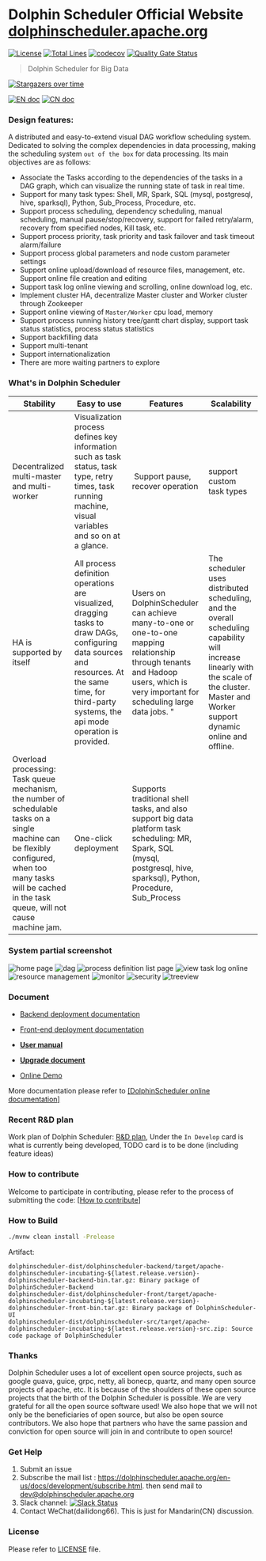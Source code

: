 Dolphin Scheduler Official Website
[dolphinscheduler.apache.org](https://dolphinscheduler.apache.org)
============
[![License](https://img.shields.io/badge/license-Apache%202-4EB1BA.svg)](https://www.apache.org/licenses/LICENSE-2.0.html)
[![Total Lines](https://tokei.rs/b1/github/apache/Incubator-DolphinScheduler?category=lines)](https://github.com/apache/Incubator-DolphinScheduler)
[![codecov](https://codecov.io/gh/apache/incubator-dolphinscheduler/branch/dev/graph/badge.svg)](https://codecov.io/gh/apache/incubator-dolphinscheduler/branch/dev)
[![Quality Gate Status](https://sonarcloud.io/api/project_badges/measure?project=apache-dolphinscheduler&metric=alert_status)](https://sonarcloud.io/dashboard?id=apache-dolphinscheduler)


> Dolphin Scheduler for Big Data

[![Stargazers over time](https://starchart.cc/apache/incubator-dolphinscheduler.svg)](https://starchart.cc/apache/incubator-dolphinscheduler)

[![EN doc](https://img.shields.io/badge/document-English-blue.svg)](README.md)
[![CN doc](https://img.shields.io/badge/文档-中文版-blue.svg)](README_zh_CN.md)


### Design features:

A distributed and easy-to-extend visual DAG workflow scheduling system. Dedicated to solving the complex dependencies in data processing, making the scheduling system `out of the box` for data processing.
Its main objectives are as follows:

 - Associate the Tasks according to the dependencies of the tasks in a DAG graph, which can visualize the running state of task in real time.
 - Support for many task types: Shell, MR, Spark, SQL (mysql, postgresql, hive, sparksql), Python, Sub_Process, Procedure, etc.
 - Support process scheduling, dependency scheduling, manual scheduling, manual pause/stop/recovery, support for failed retry/alarm, recovery from specified nodes, Kill task, etc.
 - Support process priority, task priority and task failover and task timeout alarm/failure
 - Support process global parameters and node custom parameter settings
 - Support online upload/download of resource files, management, etc. Support online file creation and editing
 - Support task log online viewing and scrolling, online download log, etc.
 - Implement cluster HA, decentralize Master cluster and Worker cluster through Zookeeper
 - Support online viewing of `Master/Worker` cpu load, memory
 - Support process running history tree/gantt chart display, support task status statistics, process status statistics
 - Support backfilling data
 - Support multi-tenant
 - Support internationalization
 - There are more waiting partners to explore


### What's in Dolphin Scheduler

 Stability | Easy to use | Features | Scalability |
 -- | -- | -- | --
Decentralized multi-master and multi-worker | Visualization process defines key information such as task status, task type, retry times, task running machine, visual variables and so on at a glance.  |  Support pause, recover operation | support custom task types
HA is supported by itself | All process definition operations are visualized, dragging tasks to draw DAGs, configuring data sources and resources. At the same time, for third-party systems, the api mode operation is provided. | Users on DolphinScheduler can achieve many-to-one or one-to-one mapping relationship through tenants and Hadoop users, which is very important for scheduling large data jobs. " | The scheduler uses distributed scheduling, and the overall scheduling capability will increase linearly with the scale of the cluster. Master and Worker support dynamic online and offline.
Overload processing: Task queue mechanism, the number of schedulable tasks on a single machine can be flexibly configured, when too many tasks will be cached in the task queue, will not cause machine jam. | One-click deployment | Supports traditional shell tasks, and also support big data platform task scheduling: MR, Spark, SQL (mysql, postgresql, hive, sparksql), Python, Procedure, Sub_Process |  |


### System partial screenshot

![home page](https://user-images.githubusercontent.com/15833811/75218288-bf286400-57d4-11ea-8263-d639c6511d5f.jpg)
![dag](https://user-images.githubusercontent.com/15833811/75236750-3374fe80-57f9-11ea-857d-62a66a5a559d.png)
![process definition list page](https://user-images.githubusercontent.com/15833811/75216886-6f479e00-57d0-11ea-92dd-66e7640a186f.png)
![view task log online](https://user-images.githubusercontent.com/15833811/75216924-9900c500-57d0-11ea-91dc-3522a76bdbbe.png)
![resource management](https://user-images.githubusercontent.com/15833811/75216984-be8dce80-57d0-11ea-840d-58546edc8788.png)
![monitor](https://user-images.githubusercontent.com/59273635/75625839-c698a480-5bfc-11ea-8bbe-895b561b337f.png)
![security](https://user-images.githubusercontent.com/15833811/75236441-bfd2f180-57f8-11ea-88bd-f24311e01b7e.png)
![treeview](https://user-images.githubusercontent.com/15833811/75217191-3fe56100-57d1-11ea-8856-f19180d9a879.png)
### Document

- <a href="https://dolphinscheduler.apache.org/en-us/docs/1.2.0/user_doc/backend-deployment.html" target="_blank">Backend deployment documentation</a>

- <a href="https://dolphinscheduler.apache.org/en-us/docs/1.2.0/user_doc/frontend-deployment.html" target="_blank">Front-end deployment documentation</a>

- [**User manual**](https://dolphinscheduler.apache.org/en-us/docs/1.2.0/user_doc/system-manual.html?_blank "System manual")

- [**Upgrade document**](https://dolphinscheduler.apache.org/en-us/docs/1.2.0/user_doc/upgrade.html?_blank "Upgrade document")

- <a href="http://106.75.43.194:8888" target="_blank">Online Demo</a>

More documentation please refer to <a href="https://dolphinscheduler.apache.org/en-us/docs/1.2.0/user_doc/quick-start.html" target="_blank">[DolphinScheduler online documentation]</a>

### Recent R&D plan
Work plan of Dolphin Scheduler: [R&D plan](https://github.com/apache/incubator-dolphinscheduler/projects/1), Under the `In Develop` card is what is currently being developed, TODO card is to be done (including feature ideas)

### How to contribute

Welcome to participate in contributing, please refer to the process of submitting the code:
[[How to contribute](https://dolphinscheduler.apache.org/en-us/docs/development/contribute.html)]

### How to Build

```bash
./mvnw clean install -Prelease
```

Artifact:

```
dolphinscheduler-dist/dolphinscheduler-backend/target/apache-dolphinscheduler-incubating-${latest.release.version}-dolphinscheduler-backend-bin.tar.gz: Binary package of DolphinScheduler-Backend
dolphinscheduler-dist/dolphinscheduler-front/target/apache-dolphinscheduler-incubating-${latest.release.version}-dolphinscheduler-front-bin.tar.gz: Binary package of DolphinScheduler-UI
dolphinscheduler-dist/dolphinscheduler-src/target/apache-dolphinscheduler-incubating-${latest.release.version}-src.zip: Source code package of DolphinScheduler
```

### Thanks

Dolphin Scheduler uses a lot of excellent open source projects, such as google guava, guice, grpc, netty, ali bonecp, quartz, and many open source projects of apache, etc.
It is because of the shoulders of these open source projects that the birth of the Dolphin Scheduler is possible. We are very grateful for all the open source software used! We also hope that we will not only be the beneficiaries of open source, but also be open source contributors. We also hope that partners who have the same passion and conviction for open source will join in and contribute to open source!

### Get Help
1. Submit an issue
1. Subscribe the mail list : https://dolphinscheduler.apache.org/en-us/docs/development/subscribe.html.  then send mail to dev@dolphinscheduler.apache.org
1. Slack channel: [![Slack Status](https://img.shields.io/badge/slack-join_chat-white.svg?logo=slack&style=social)](https://join.slack.com/share/zt-do3gvfhj-UUhrAX2GxkVX_~JJt1jpKA)
1. Contact WeChat(dailidong66). This is just for Mandarin(CN) discussion.

### License
Please refer to [LICENSE](https://github.com/apache/incubator-dolphinscheduler/blob/dev/LICENSE) file.

